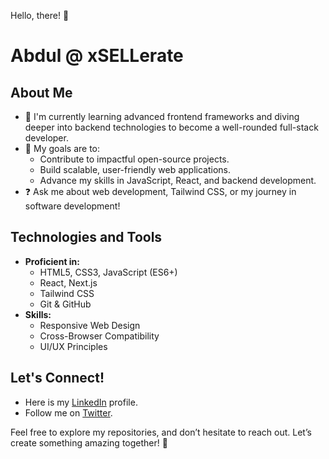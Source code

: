 Hello, there! 👋
            
# Abdul @ xSELLerate

## About Me

- 🔧 I'm currently learning advanced frontend frameworks and diving deeper into backend technologies to become a well-rounded full-stack developer.
- 🌟 My goals are to:
  - Contribute to impactful open-source projects.
  - Build scalable, user-friendly web applications.
  - Advance my skills in JavaScript, React, and backend development.
- ❓ Ask me about web development, Tailwind CSS, or my journey in software development!

## Technologies and Tools

- **Proficient in:**
  - HTML5, CSS3, JavaScript (ES6+)
  - React, Next.js
  - Tailwind CSS
  - Git & GitHub
- **Skills:**
  - Responsive Web Design
  - Cross-Browser Compatibility
  - UI/UX Principles

## Let's Connect!

- Here is my [LinkedIn](https://www.linkedin.com/in/abdul-mahlangu/) profile.
- Follow me on [Twitter](https://x.com/MduduziAbdul).

Feel free to explore my repositories, and don’t hesitate to reach out. Let’s create something amazing together! 🚀

